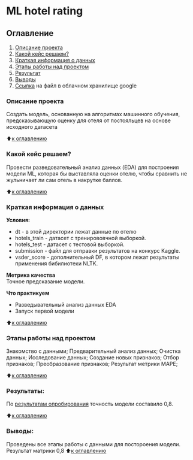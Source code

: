 # ML hotel rating

## Оглавление  
1. [Описание проекта](https://github.com/Irinaeva/data_science/tree/main/Project_3#%D0%BE%D0%BF%D0%B8%D1%81%D0%B0%D0%BD%D0%B8%D0%B5-%D0%BF%D1%80%D0%BE%D0%B5%D0%BA%D1%82%D0%B0)
2. [Какой кейс решаем?](https://github.com/Irinaeva/data_science/tree/main/Project_3#%D0%BA%D0%B0%D0%BA%D0%BE%D0%B9-%D0%BA%D0%B5%D0%B9%D1%81-%D1%80%D0%B5%D1%88%D0%B0%D0%B5%D0%BC)
3. [Краткая информация о данных](https://github.com/Irinaeva/data_science/tree/main/Project_3#%D0%BA%D1%80%D0%B0%D1%82%D0%BA%D0%B0%D1%8F-%D0%B8%D0%BD%D1%84%D0%BE%D1%80%D0%BC%D0%B0%D1%86%D0%B8%D1%8F-%D0%BE-%D0%B4%D0%B0%D0%BD%D0%BD%D1%8B%D1%85)
4. [Этапы работы над проектом](https://github.com/Irinaeva/data_science/tree/main/Project_3#%D1%8D%D1%82%D0%B0%D0%BF%D1%8B-%D1%80%D0%B0%D0%B1%D0%BE%D1%82%D1%8B-%D0%BD%D0%B0%D0%B4-%D0%BF%D1%80%D0%BE%D0%B5%D0%BA%D1%82%D0%BE%D0%BC)
5. [Результат](https://github.com/Irinaeva/data_science/tree/main/Project_3#%D1%80%D0%B5%D0%B7%D1%83%D0%BB%D1%8C%D1%82%D0%B0%D1%82%D1%8B)
6. [Выводы](https://github.com/Irinaeva/data_science/tree/main/Project_3#%D0%B2%D1%8B%D0%B2%D0%BE%D0%B4%D1%8B)
7. [Ссылка](https://drive.google.com/drive/folders/1Knj1BR9lPL_D1Hfyn2WJCl92nlSvoE_N?usp=drive_link) на файл в облачном хранилище google

### Описание проекта    
Cоздать модель, основанную на алгоритмах машинного обучения, предсказывающую оценку для отеля от постояльцев на основе исходного датасета

:arrow_up:[к оглавлению](https://github.com/Irinaeva/data_science/tree/main/Project_3#%D0%BE%D0%B3%D0%BB%D0%B0%D0%B2%D0%BB%D0%B5%D0%BD%D0%B8%D0%B5)
### Какой кейс решаем?    
Провести разведовательный анализ данных (EDA) для построения модели ML, которая бы выставляла оценки отелю, чтобы сравнить не жульничает ли сам отель в накрутке баллов.

:arrow_up:[к оглавлению](https://github.com/Irinaeva/data_science/tree/main/Project_3#%D0%BE%D0%B3%D0%BB%D0%B0%D0%B2%D0%BB%D0%B5%D0%BD%D0%B8%D0%B5)

### Краткая информация о данных
**Условия:**  
- dt - в этой директории лежат данные по отелю
- hotels_train - датасет с тренирововчной выборкой.
- hotels_test - датасет с тестовой выборкой.
- submission - файл для отправки результатов на конкурс Kaggle.
- vsder_score - дополнительный DF, в котором лежат результаты применения бибилиотеки NLTK.

**Метрика качества**     
Точное предсказание модели.

**Что практикуем**     
 * Разведывательный анализ данных EDA
 * Запуск первой модели 

:arrow_up:[к оглавлению](https://github.com/Irinaeva/data_science/tree/main/Project_3#%D0%BE%D0%B3%D0%BB%D0%B0%D0%B2%D0%BB%D0%B5%D0%BD%D0%B8%D0%B5)

### Этапы работы над проектом  
Знакомство с данными;
Предварительный анализ данных;
Очистка данных; 
Исследование данных;
Создание новых признаков;
Отбор признаков;
Преобразование признаков; 
Результат метрики MAPE;

:arrow_up:[к оглавлению](https://github.com/Irinaeva/data_science/tree/main/Project_3#%D0%BE%D0%B3%D0%BB%D0%B0%D0%B2%D0%BB%D0%B5%D0%BD%D0%B8%D0%B5)

### Результаты:  
По [результатам опробирования](https://github.com/Irinaeva/data_science/blob/main/Project_3/project-3-eda.ipynb) точность модели составило 0,8.

:arrow_up:[к оглавлению](https://github.com/Irinaeva/data_science/tree/main/Project_3#%D0%BE%D0%B3%D0%BB%D0%B0%D0%B2%D0%BB%D0%B5%D0%BD%D0%B8%D0%B5)

### Выводы:
Проведены все этапы работы с данными для постороения модели.
Результат матрики 0,8
:arrow_up:[к оглавлению](https://github.com/Irinaeva/data_science/tree/main/Project_3#%D0%BE%D0%B3%D0%BB%D0%B0%D0%B2%D0%BB%D0%B5%D0%BD%D0%B8%D0%B5)

